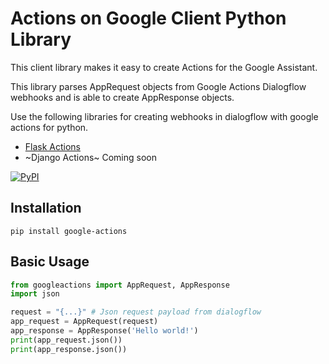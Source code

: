 # Actions on Google Client Python Library

This client library makes it easy to create Actions for the Google Assistant.

This library parses AppRequest objects from Google Actions Dialogflow webhooks and is able to create AppResponse objects.

Use the following libraries for creating webhooks in dialogflow with google actions for python.

* [Flask Actions](https://github.com/caycewilliams/flask-actions-on-google-python)
* ~Django Actions~ Coming soon

[![PyPI](https://img.shields.io/pypi/v/nine.svg)](https://pypi.org/project/google-actions/1.0.0/)


## Installation

```
pip install google-actions
```

## Basic Usage

```python
from googleactions import AppRequest, AppResponse
import json

request = "{...}" # Json request payload from dialogflow
app_request = AppRequest(request)
app_response = AppResponse('Hello world!')
print(app_request.json())
print(app_response.json())
```